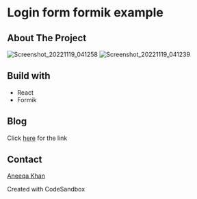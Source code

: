 # Login form formik example

## About The Project
![Screenshot_20221119_041258](https://user-images.githubusercontent.com/38748274/202847905-7e921a60-f5bf-45fe-86bb-6e17cb131a97.png)
![Screenshot_20221119_041239](https://user-images.githubusercontent.com/38748274/202847907-17738a21-e768-4455-a239-b7b96cd4439a.png)

## Build with
- React
- Formik

## Blog 
Click [here](https://dev.to/aneeqakhan/how-to-use-formik-with-useformik-prop-in-react-2k6d) for the link

## Contact
[Aneeqa Khan](https://twitter.com/Aneeqa_Khan25)

Created with CodeSandbox
